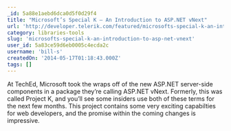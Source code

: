 ```yaml
---
_id: 5a88e1aebd6dca0d5f0d29f4
title: "Microsoft’s Special K – An Introduction to ASP.NET vNext"
url: 'http://developer.telerik.com/featured/microsofts-special-k-an-introduction-to-asp-net-vnext/'
category: libraries-tools
slug: 'microsofts-special-k-an-introduction-to-asp-net-vnext'
user_id: 5a83ce59d6eb0005c4ecda2c
username: 'bill-s'
createdOn: '2014-05-17T01:18:43.000Z'
tags: []
---
```


At TechEd, Microsoft took the wraps off of the new ASP.NET server-side components in a package they’re calling ASP.NET vNext. Formerly, this was called Project K, and you’ll see some insiders use both of these terms for the next few months. This project contains some very exciting capabilties for web developers, and the promise within the coming changes is impressive.
